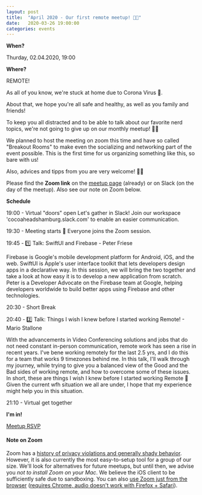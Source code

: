 ```yaml
---
layout: post
title:  "April 2020 - Our first remote meetup! 💪🏼"
date:   2020-03-26 19:00:00
categories: events
---
```


**When?**

Thurday, 02.04.2020, 19:00

**Where?**

REMOTE!

As all of you know, we're stuck at home due to Corona Virus 🦠. 

About that, we hope you're all safe and healthy, as well as you family and friends! 

To keep you all distracted and to be able to talk about our favorite nerd topics, we're not going to give up on our monthly meetup! 💪🏼

We planned to host the meeting on zoom this time and have so called "Breakout Rooms" to make even the socializing and networking part of the event possible.
This is the first time for us organizing something like this, so bare with us!

Also, advices and tipps from you are very welcome! 🙏🏼 

Please find the **Zoom link** on the [meetup page](https://www.meetup.com/de-DE/CocoaHeads-Hamburg/events/zkldgrybcgbdb/) (already) or on Slack (on the day of the meetup). Also see our note on Zoom below.

**Schedule**

19:00 - Virtual "doors" open
Let's gather in Slack!
Join our workspace 'cocoaheadshamburg.slack.com' to enable an easier communication.

19:30 - Meeting starts 🎉
Everyone joins the Zoom session.

19:45 - 1️⃣ Talk: SwiftUI and Firebase - Peter Friese

Firebase is Google's mobile development platform for Android, iOS, and the web. SwiftUI is Apple's user interface toolkit that lets developers design apps in a declarative way. In this session, we will bring the two together and take a look at how easy it is to develop a new application from scratch.
Peter is a Developer Advocate on the Firebase team at Google, helping developers worldwide to build better apps using Firebase and other technologies.

20:30 - Short Break

20:40 - 2️⃣ Talk: Things I wish I knew before I started working Remote! - Mario Stallone

With the advancements in Video Conferencing solutions and jobs that do not need constant in-person communication, remote work has seen a rise in recent years. I've bene working remotely for the last 2.5 yrs, and I do this for a team that works 9 timezones behind me. In this talk, I'll walk through my journey, while trying to give you a balanced view of the Good and the Bad sides of working remote, and how to overcome some of these issues. In short, these are things I wish I knew before I started working Remote 🙂
Given the current wfh situation we all are under, I hope that my experience might help you in this situation.

21:10 - Virtual get together

**I'm in!**

[Meetup RSVP](https://www.meetup.com/CocoaHeads-Hamburg/events/zkldgrybcgbdb/)

#### Note on Zoom
Zoom has a [history of privacy violations and generally shady behavior](https://twitter.com/dhh/status/1244997990382596096). However, it is also currently the most easy-to-setup tool for a group of our size. We'll look for alternatives for future meetups, but until then, we advise you *not to install Zoom on your Mac*. We believe the iOS client to be sufficiently safe due to sandboxing. You can also [use Zoom just from the browser](https://support.zoom.us/hc/en-us/articles/115005666383-Show-a-Join-from-your-browser-Link) ([requires Chrome, audio doesn't work with Firefox + Safari](https://support.zoom.us/hc/en-us/articles/214629443)).


